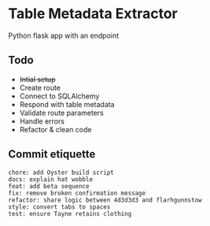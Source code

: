 # Table Metadata Extractor

Python flask app with an endpoint


## Todo

- ~~Intial setup~~
- Create route
- Connect to SQLAlchemy
- Respond with table metadata
- Validate route parameters
- Handle errors
- Refactor & clean code

## Commit etiquette

```
chore: add Oyster build script
docs: explain hat wobble
feat: add beta sequence
fix: remove broken confirmation message
refactor: share logic between 4d3d3d3 and flarhgunnstow
style: convert tabs to spaces
test: ensure Tayne retains clothing
```